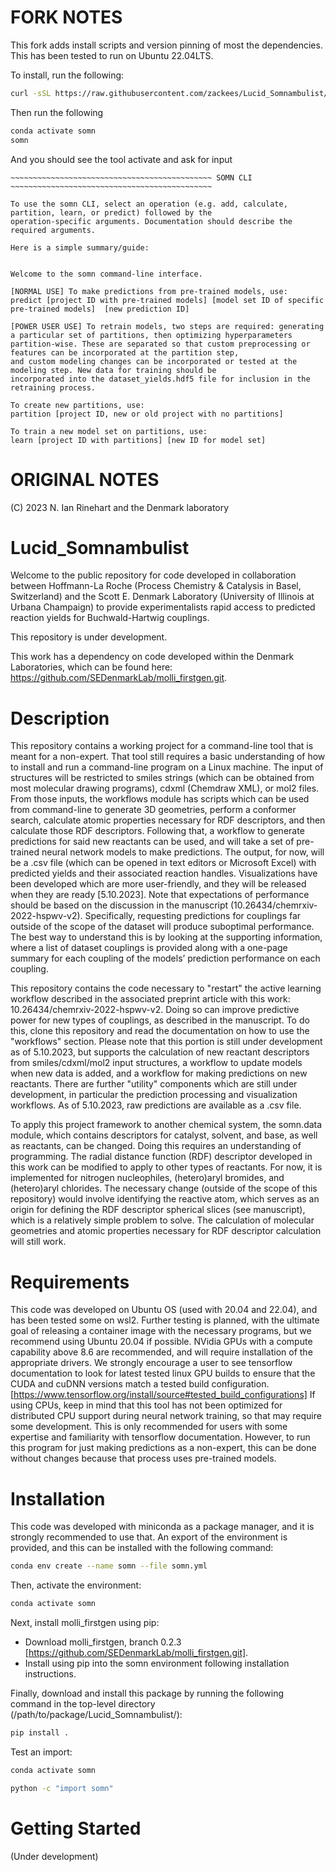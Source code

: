 
# FORK NOTES

This fork adds install scripts and version pinning of most the dependencies. This has been tested to run on Ubuntu 22.04LTS.

To install, run the following:

```bash
curl -sSL https://raw.githubusercontent.com/zackees/Lucid_Somnambulist/main/install.sh | bash
```

Then run the following
```bash
conda activate somn
somn
```

And you should see the tool activate and ask for input

```
~~~~~~~~~~~~~~~~~~~~~~~~~~~~~~~~~~~~~~~~~~~~~ SOMN CLI ~~~~~~~~~~~~~~~~~~~~~~~~~~~~~~~~~~~~~~~~~~~~~

To use the somn CLI, select an operation (e.g. add, calculate, partition, learn, or predict) followed by the
operation-specific arguments. Documentation should describe the required arguments.

Here is a simple summary/guide:


Welcome to the somn command-line interface. 

[NORMAL USE] To make predictions from pre-trained models, use:
predict [project ID with pre-trained models] [model set ID of specific pre-trained models]  [new prediction ID]

[POWER USER USE] To retrain models, two steps are required: generating a particular set of partitions, then optimizing hyperparameters
partition-wise. These are separated so that custom preprocessing or features can be incorporated at the partition step,
and custom modeling changes can be incorporated or tested at the modeling step. New data for training should be 
incorporated into the dataset_yields.hdf5 file for inclusion in the retraining process.

To create new partitions, use:
partition [project ID, new or old project with no partitions] 

To train a new model set on partitions, use:
learn [project ID with partitions] [new ID for model set]
```

# ORIGINAL NOTES


(C) 2023 N. Ian Rinehart and the Denmark laboratory

# Lucid_Somnambulist
Welcome to the public repository for code developed in collaboration between Hoffmann-La Roche (Process Chemistry & Catalysis in Basel, Switzerland) and the Scott E. Denmark Laboratory (University of Illinois at Urbana Champaign) to provide experimentalists rapid access to predicted reaction yields for Buchwald-Hartwig couplings. 

This repository is under development.

This work has a dependency on code developed within the Denmark Laboratories, which can be found here: https://github.com/SEDenmarkLab/molli_firstgen.git. 

# Description
 This repository contains a working project for a command-line tool that is meant for a non-expert. That tool still requires a basic understanding of how to install and run a command-line program on a Linux machine. The input of structures will be restricted to smiles strings (which can be obtained from most molecular drawing programs), cdxml (Chemdraw XML), or mol2 files. From those inputs, the workflows module has scripts which can be used from command-line to generate 3D geometries, perform a conformer search, calculate atomic properties necessary for RDF descriptors, and then calculate those RDF descriptors. Following that, a workflow to generate predictions for said new reactants can be used, and will take a set of pre-trained neural network models to make predictions. 
 The output, for now, will be a .csv file (which can be opened in text editors or Microsoft Excel) with predicted yields and their associated reaction handles. Visualizations have been developed which are more user-friendly, and they will be released when they are ready [5.10.2023]. Note that expectations of performance should be based on the discussion in the manuscript (10.26434/chemrxiv-2022-hspwv-v2). Specifically, requesting predictions for couplings far outside of the scope of the dataset will produce suboptimal performance. The best way to understand this is by looking at the supporting information, where a list of dataset couplings is provided along with a one-page summary for each coupling of the models’ prediction performance on each coupling.
 
 This repository contains the code necessary to "restart" the active learning workflow described in the associated preprint article with this work: 10.26434/chemrxiv-2022-hspwv-v2. Doing so can improve predictive power for new types of couplings, as described in the manuscript. To do this, clone this repository and read the documentation on how to use the "workflows" section. Please note that this portion is still under development as of 5.10.2023, but supports the calculation of new reactant descriptors from smiles/cdxml/mol2 input structures, a workflow to update models when new data is added, and a workflow for making predictions on new reactants. There are further "utility" components which are still under development, in particular the prediction processing and visualization workflows. As of 5.10.2023, raw predictions are available as a .csv file. 
 
  To apply this project framework to another chemical system, the somn.data module, which contains descriptors for catalyst, solvent, and base, as well as reactants, can be changed. Doing this requires an understanding of programming. The radial distance function (RDF) descriptor developed in this work can be modified to apply to other types of reactants. For now, it is implemented for nitrogen nucleophiles, (hetero)aryl bromides, and (hetero)aryl chlorides. The necessary change (outside of the scope of this repository) would involve identifying the reactive atom, which serves as an origin for defining the RDF descriptor spherical slices (see manuscript), which is a relatively simple problem to solve. The calculation of molecular geometries and atomic properties necessary for RDF descriptor calculation will still work. 
  
# Requirements
  This code was developed on Ubuntu OS (used with 20.04 and 22.04), and has been tested some on wsl2. Further testing is planned, with the ultimate goal of releasing a container image with the necessary programs, but we recommend using Ubuntu 20.04 if possible. 
  NVidia GPUs with a compute capability above 8.6 are recommended, and will require installation of the appropriate drivers. We strongly encourage a user to see tensorflow documentation to look for latest tested linux GPU builds to ensure that the CUDA and cuDNN versions match a tested build configuration. [https://www.tensorflow.org/install/source#tested_build_configurations]
  If using CPUs, keep in mind that this tool has not been optimized for distributed CPU support during neural network training, so that may require some development. This is only recommended for users with some expertise and familiarity with tensorflow documentation. However, to run this program for just making predictions as a non-expert, this can be done without changes because that process uses pre-trained models. 
  
# Installation

This code was developed with miniconda as a package manager, and it is strongly recommended to use that. An export of the environment is provided, and this can be installed with the following command:
  
 ```bash
 conda env create --name somn --file somn.yml
 ```

Then, activate the environment:

```bash
conda activate somn
```

 Next, install molli_firstgen using pip:

- Download molli_firstgen, branch 0.2.3 [https://github.com/SEDenmarkLab/molli_firstgen.git].
- Install using pip into the somn environment following installation instructions.

Finally, download and install this package by running the following command in the top-level directory (/path/to/package/Lucid_Somnambulist/):
 
 ```bash
 pip install .
 ```
 
 Test an import:
 
  ```bash
 conda activate somn
 
 python -c "import somn"
 ```
  
 # Getting Started
 (Under development)
  
